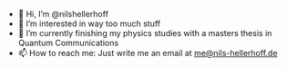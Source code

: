 - 👋 Hi, I’m @nilshellerhoff
- 👀 I’m interested in way too much stuff
- 🌱 I’m currently finishing my physics studies with a masters thesis in Quantum Communications
- 📫 How to reach me: Just write me an email at me@nils-hellerhoff.de

<!---
nilshellerhoff/nilshellerhoff is a ✨ special ✨ repository because its `README.md` (this file) appears on your GitHub profile.
You can click the Preview link to take a look at your changes.
--->
